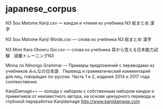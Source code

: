 # japanese_corpus

N3 Sou Matome Kanji.csv — кандзи и чтения из учебника N3 総まとめ 漢字

N3 Sou Matome Kanji Words.csv — слова из учебника N3 総まとめ 漢字

N3 Mimi Kara Oboeru Goi.csv — слова из учебника 耳から覚える日本能力試験　語彙トレーニングN3

Minna no Nihongo Grammar — Примеры предложений с переводами из учебников みんなの日本語　Перевод и грамматический комментарий для лиц, говорящих по-русски. Часть 1 и 2, издания 2014 и 2017 года соотвественно

KanjiDamage++ — колода с набором с собственным набором кандзи и примитивов от неизвестного автора, на основе цензурного перевода и глубокой переработки Kanjidamage http://www.kanjidamage.com
